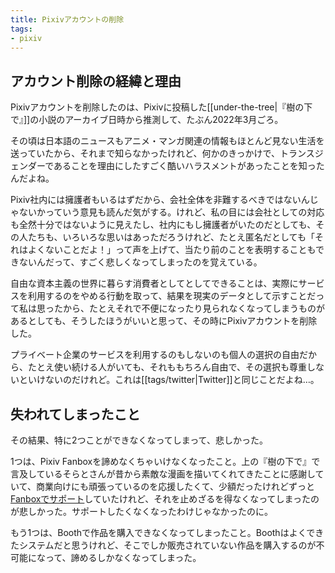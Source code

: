 ```yaml
---
title: Pixivアカウントの削除
tags:
- pixiv
---
```


## アカウント削除の経緯と理由

Pixivアカウントを削除したのは、Pixivに投稿した[[under-the-tree|『樹の下で』]]の小説のアーカイブ日時から推測して、たぶん2022年3月ごろ。

その頃は日本語のニュースもアニメ・マンガ関連の情報もほとんど見ない生活を送っていたから、それまで知らなかったけれど、何かのきっかけで、トランスジェンダーであることを理由にしたすごく酷いハラスメントがあったことを知ったんだよね。

Pixiv社内には擁護者もいるはずだから、会社全体を非難するべきではないんじゃないかっていう意見も読んだ気がする。けれど、私の目には会社としての対応も全然十分ではないように見えたし、社内にもし擁護者がいたのだとしても、その人たちも、いろいろな思いはあっただろうけれど、たとえ匿名だとしても「それはよくないことだよ！」って声を上げて、当たり前のことを表明することもできないんだって、すごく悲しくなってしまったのを覚えている。

自由な資本主義の世界に暮らす消費者としてとしてできることは、実際にサービスを利用するのをやめる行動を取って、結果を現実のデータとして示すことだって私は思ったから、たとえそれで不便になったり見られなくなってしまうものがあるとしても、そうしたほうがいいと思って、その時にPixivアカウントを削除した。

プライベート企業のサービスを利用するのもしないのも個人の選択の自由だから、たとえ使い続ける人がいても、それももちろん自由で、その選択も尊重しないといけないのだけれど。これは[[tags/twitter|Twitter]]と同じことだよね…。

## 失われてしまったこと

その結果、特に2つことができなくなってしまって、悲しかった。

1つは、Pixiv Fanboxを諦めなくちゃいけなくなったこと。上の『樹の下で』で言及しているそらとさんが昔から素敵な漫画を描いてくれてきたことに感謝していて、商業向けにも頑張っているのを応援したくて、少額だったけれどずっと[Fanboxでサポート](https://kosmy8588.fanbox.cc/)していたけれど、それを止めざるを得なくなってしまったのが悲しかった。サポートしたくなくなったわけじゃなかったのに。

もう1つは、Boothで作品を購入できなくなってしまったこと。Boothはよくできたシステムだと思うけれど、そこでしか販売されていない作品を購入するのが不可能になって、諦めるしかなくなってしまった。
